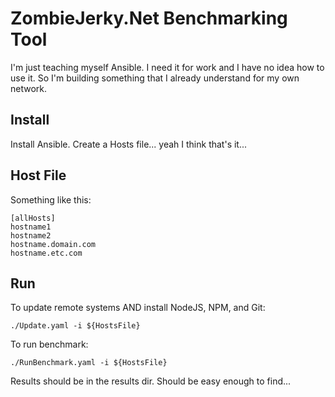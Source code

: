 # ZombieJerky.Net Benchmarking Tool

I'm just teaching myself Ansible. I need it for work and I have no idea how to use it.
So I'm building something that I already understand for my own network.

## Install

Install Ansible. Create a Hosts file... yeah I think that's it...

## Host File

Something like this:
```
[allHosts]
hostname1
hostname2
hostname.domain.com
hostname.etc.com
```

## Run

To update remote systems AND install NodeJS, NPM, and Git:
```
./Update.yaml -i ${HostsFile}
```

To run benchmark:
```
./RunBenchmark.yaml -i ${HostsFile}
```
Results should be in the results dir. Should be easy enough to find...

